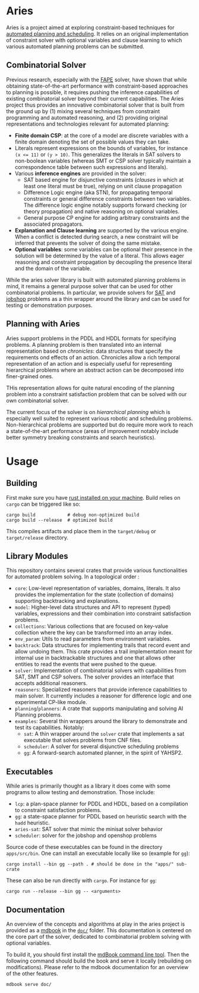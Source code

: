 # Aries

Aries is a project aimed at exploring constraint-based techniques for [automated planning and scheduling](https://en.wikipedia.org/wiki/Automated_planning_and_scheduling). 
It relies on an original implementation of constraint solver with optional variables and clause learning to which various automated planning problems can be submitted.


## Combinatorial Solver

Previous research, especially with the [FAPE](https://github.com/laas/fape) solver, have shown that while obtaining state-of-the-art performance with constraint-based approaches to planning is possible, it requires pushing the inference capabilities of existing combinatorial solver beyond their current capabilities.
The Aries project thus provides an innovative combinatorial solver that is built from the ground up by (1) mixing several techniques from constraint programming and automated reasoning, and (2) providing original representations and technologies relevant for automated planning:


- **Finite domain CSP**: at the core of a model are discrete variables with a finite domain denoting the set of possible values they can take.
- Literals represent expressions on the bounds of variables, for instance `(x <= 11)` or `(y > 10)`. 
  This generalizes the literals in SAT solvers to non-boolean variables (whereas SMT or CSP solver typically maintain a correspondence table between such expressions and literals).
- Various **inference engines** are provided in the solver:
  - SAT based engine for disjunctive constraints (*clauses* in which at least one literal must be true), relying on unit clause propagation
  - Difference Logic engine (aka STN), for propagating temporal constraints or general difference constraints between two variables.
    The difference logic engine notably supports forward checking (or theory propagation) and native reasoning on optional variables.
  - General purpose CP engine for adding arbitrary constraints and the associated propagators.
- **Explanation and Clause learning** are supported by the various engine. 
  When a conflict is detected during search, a new constraint will be inferred that prevents the solver of doing the same mistake.   
- **Optional variables**: some variables can be optional their presence in the solution will be determined by the value of a literal. 
  This allows eager reasoning and constraint propagation by decoupling the presence literal and the domain of the variable.

While the aries solver library is built with automated planning problems in mind, it remains a general purpose solver that can be used for other combinatorial problems.
In particular, we provide solvers for [SAT](https://en.wikipedia.org/wiki/Boolean_satisfiability_problem) and [jobshop](https://en.wikipedia.org/wiki/Job-shop_scheduling) problems as a thin wrapper around the library and can be used for testing or demonstration purposes.


## Planning with Aries

Aries support problems in the PDDL and HDDL formats for specifying problems.
A planning problem is then translated into an internal representation based on *chronicles*: data structures that specify the requirements ond effects of an action.
Chronicles allow a rich temporal representation of an action and is especially useful for representing hierarchical problems where an abstract action can be decomposed into finer-grained ones.

THis representation allows for quite natural encoding of the planning problem into a constraint satisfaction problem that can be solved with our own combinatorial solver.

The current focus of the solver is on *hierarchical planning* which is especially well suited to represent various robotic and scheduling problems. Non-hierarchical problems are supported but do require more work to reach a state-of-the-art performance (areas of improvement notably include better symmetry breaking constraints and search heuristics).


# Usage

## Building

First make sure you have [rust installed on your machine](https://www.rust-lang.org/tools/install).
Build relies on `cargo` can be triggered like so:

```shell
cargo build            # debug non-optimized build
cargo build --release  # optimized build
```

This compiles artifacts and place them in the `target/debug` or `target/release` directory.

## Library Modules

This repository contains several crates that provide various functionalities for automated problem solving. In a topological order :

 - `core`: Low-level representation of variables, domains, literals. It also provides the implementation for the state (collection of domains) supporting backtracking and explanations.
 - `model`: Higher-level data structures and API to represent (typed) variables, expressions and their combination into constraint satisfaction problems.
 - `collections`: Various collections that are focused on key-value collection where the key can be transformed into an array index.
 - `env_param`: Utils to read parameters from environment variables.
 - `backtrack`: Data structures for implementing trails that record event and allow undoing them. This crate provides a trail implementation meant for internal use in backtrackable structures and one that allows other entities to read the events that were pushed to the queue.
 - `solver`: Implementation of combinatorial solvers with capabilities from SAT, SMT and CSP solvers. The solver provides an interface that accepts additional reasoners.
 - `reasoners`: Specialized reasoners that provide inference capabilities to main solver. It currently includes a reasoner for difference logic and one experimental CP-like module.
 - `planning`/`planners`: A crate that supports manipulating and solving AI Planning problems.
 - `examples`: Several thin wrappers around the library to demonstrate and test its capabilities. Notably:
   - `sat`: A thin wrapper around the `solver` crate that implements a sat executable that solves problems from CNF files.
   - `scheduler`: A solver for several disjunctive scheduling problems
   - `gg`: A forward-search automated planner, in the spirit of YAHSP2.


## Executables

While aries is primarily thought as a library it does come with some programs to allow testing and demonstration. Those include:

- `lcp`: a plan-space planner for PDDL and HDDL, based on a compilation to constraint satisfaction problems.
- `gg`: a state-space planner for PDDL based on heuristic search with the `hadd` heuristic.
- `aries-sat`: SAT solver that mimic the minisat solver behavior
- `scheduler`: solver for the jobshop and openshop problems 

Source code of these executables can be found in the directory `apps/src/bin`. One can install an executable locally like so (example for `gg`):

```shell
cargo install --bin gg --path . # should be done in the "apps/" sub-crate
```

These can also be run directly with `cargo`. For instance for `gg`:

```shell
cargo run --release --bin gg -- <arguments>
```

## Documentation

An overview of the concepts and algorithms at play in the aries project is provided as a [mdbook](https://rust-lang.github.io/mdBook/) in the [`doc/`](https://github.com/plaans/aries/tree/master/doc/src) folder.
This documentation is centered on the core part of the solver, dedicated to combinatorial problem solving with optional variables.

To build it, you should first install the [mdBook command line tool](https://rust-lang.github.io/mdBook/index.html).
Then the following command should build the book and serve it locally (rebuilding on modifications). Please refer to the mdbook documentation for an overview of the other features.

```
mdbook serve doc/
```